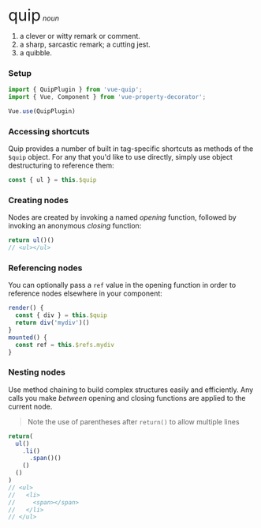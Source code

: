<font size="6">quip</font>
_noun_
1. a clever or witty remark or comment.
1. a sharp, sarcastic remark; a cutting jest.
1. a quibble.

### Setup

```ts
import { QuipPlugin } from 'vue-quip';
import { Vue, Component } from 'vue-property-decorator';

Vue.use(QuipPlugin)
```

### Accessing shortcuts
Quip provides a number of built in tag-specific shortcuts as methods of the `$quip` object. For any that you'd like to use directly, simply use object destructuring to reference them:
```ts
const { ul } = this.$quip
```

### Creating nodes
Nodes are created by invoking a named _opening_ function, followed by invoking an anonymous _closing_ function:
```ts
return ul()()
// <ul></ul>
```

### Referencing nodes
You can optionally pass a `ref` value in the opening function in order to reference nodes elsewhere in your component:
```ts
render() {
  const { div } = this.$quip
  return div('mydiv')()
}
mounted() {
  const ref = this.$refs.mydiv
}
```

### Nesting nodes
Use method chaining to build complex structures easily and efficiently. Any calls you make _between_ opening and closing functions are applied to the current node.
> Note the use of parentheses after `return()` to allow multiple lines
```ts
return(
  ul()
    .li()
      .span()()
    ()
  ()
)
// <ul>
//   <li>
//     <span></span>
//   </li>
// </ul>
```